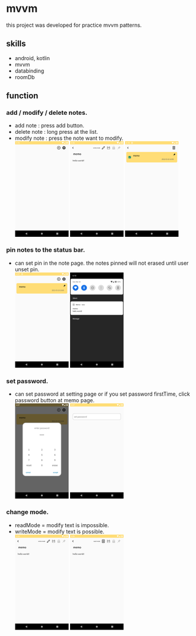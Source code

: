 # mvvm

this project was developed for practice mvvm patterns.


## skills
- android, kotlin
- mvvm
- databinding
- roomDb

## function
### add / modify / delete notes.  
- add note : press add button.   
- delete note : long press at the list.  
- modify note : press the note want to modify.  
<img style="width:30%" src="images/image3.png"/> <img style="width:30%" src="images/image1.png"/> <img style="width:30%" src="images/image8.png"/>

### pin notes to the status bar.    
- can set pin in the note page. the notes pinned will not erased until user unset pin.  
<img style="width:30%" src="images/image4.png"/> <img style="width:30%" src="images/image7.png"/>


### set password.  
- can set password at setting page or if you set password firstTime, click password button at memo page.  
<img style="width:30%" src="images/image5.png"/> <img style="width:30%" src="images/image6.png"/>


### change mode.  
- readMode = modify text is impossible.  
- writeMode = modify text is possible.  
<img style="width:30%" src="images/image1.png"/> <img style="width:30%" src="images/image2.png"/>

